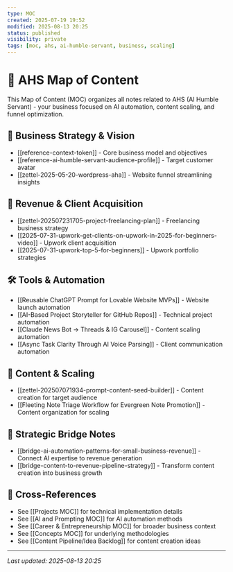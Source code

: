```yaml
---
type: MOC
created: 2025-07-19 19:52
modified: 2025-08-13 20:25
status: published
visibility: private
tags: [moc, ahs, ai-humble-servant, business, scaling]
---
```


# 🏢 AHS Map of Content

This Map of Content (MOC) organizes all notes related to AHS (AI Humble Servant) - your business focused on AI automation, content scaling, and funnel optimization.

## 🎯 Business Strategy & Vision
- [[reference-context-token]] - Core business model and objectives
- [[reference-ai-humble-servant-audience-profile]] - Target customer avatar
- [[zettel-2025-05-20-wordpress-aha]] - Website funnel streamlining insights

## 💼 Revenue & Client Acquisition
- [[zettel-202507231705-project-freelancing-plan]] - Freelancing business strategy
- [[2025-07-31-upwork-get-clients-on-upwork-in-2025-for-beginners-video]] - Upwork client acquisition
- [[2025-07-31-upwork-top-5-for-beginners]] - Upwork portfolio strategies

## 🛠️ Tools & Automation
- [[Reusable ChatGPT Prompt for Lovable Website MVPs]] - Website launch automation
- [[AI-Based Project Storyteller for GitHub Repos]] - Technical project automation
- [[Claude News Bot → Threads & IG Carousel]] - Content scaling automation
- [[Async Task Clarity Through AI Voice Parsing]] - Client communication automation

## 📝 Content & Scaling
- [[zettel-202507071934-prompt-content-seed-builder]] - Content creation for target audience
- [[Fleeting Note Triage Workflow for Evergreen Note Promotion]] - Content organization for scaling

## 🌉 Strategic Bridge Notes
- [[bridge-ai-automation-patterns-for-small-business-revenue]] - Connect AI expertise to revenue generation
- [[bridge-content-to-revenue-pipeline-strategy]] - Transform content creation into business growth

## 🔗 Cross-References
- See [[Projects MOC]] for technical implementation details
- See [[AI and Prompting MOC]] for AI automation methods
- See [[Career & Entrepreneurship MOC]] for broader business context
- See [[Concepts MOC]] for underlying methodologies
- See [[Content Pipeline/Idea Backlog]] for content creation ideas

---

*Last updated: 2025-08-13 20:25*
